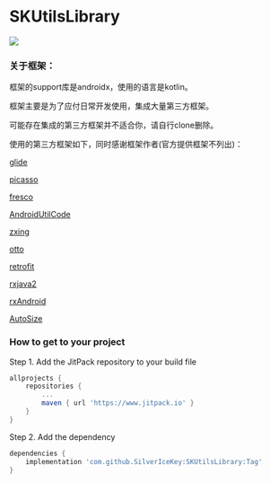 # SKUtilsLibrary

[![](https://www.jitpack.io/v/SilverIceKey/SKUtilsLibrary.svg)](https://www.jitpack.io/#SilverIceKey/SKUtilsLibrary)



### 关于框架：

框架的support库是androidx，使用的语言是kotlin。

框架主要是为了应付日常开发使用，集成大量第三方框架。

可能存在集成的第三方框架并不适合你，请自行clone删除。

使用的第三方框架如下，同时感谢框架作者(官方提供框架不列出)：

[glide](https://github.com/bumptech/glide)

[picasso](https://github.com/square/picasso)

[fresco](https://github.com/facebook/fresco)

[AndroidUtilCode](https://github.com/Blankj/AndroidUtilCode)

[zxing](https://github.com/zxing/zxing)

[otto](https://github.com/square/otto)

[retrofit](https://github.com/square/retrofit)

[rxjava2](https://github.com/ReactiveX/RxJava)

[rxAndroid](https://github.com/ReactiveX/RxAndroid)

[AutoSize](https://github.com/JessYanCoding/AndroidAutoSize)

### How to get to your project

Step 1. Add the JitPack repository to your build file

```groovy
allprojects {
	repositories {
		...
		maven { url 'https://www.jitpack.io' }
	}
}
```

Step 2. Add the dependency

```groovy
dependencies {
	implementation 'com.github.SilverIceKey:SKUtilsLibrary:Tag'
}
```